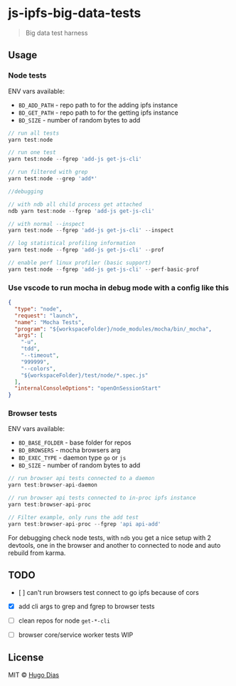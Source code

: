 # js-ipfs-big-data-tests 

> Big data test harness

## Usage

### Node tests
ENV vars available:

 - `BD_ADD_PATH` - repo path to for the adding ipfs instance
 - `BD_GET_PATH` - repo path to for the getting ipfs instance
 - `BD_SIZE` - number of random bytes to add

```js
// run all tests
yarn test:node

// run one test
yarn test:node --fgrep 'add-js get-js-cli'

// run filtered with grep
yarn test:node --grep 'add*'

//debugging

// with ndb all child process get attached
ndb yarn test:node --fgrep 'add-js get-js-cli'

// with normal --inspect
yarn test:node --fgrep 'add-js get-js-cli' --inspect

// log statistical profiling information
yarn test:node --fgrep 'add-js get-js-cli' --prof

// enable perf linux profiler (basic support)
yarn test:node --fgrep 'add-js get-js-cli' --perf-basic-prof

```
### Use vscode to run mocha in debug mode with a config like this

```json
{
  "type": "node",
  "request": "launch",
  "name": "Mocha Tests",
  "program": "${workspaceFolder}/node_modules/mocha/bin/_mocha",
  "args": [
    "-u",
    "tdd",
    "--timeout",
    "999999",
    "--colors",
    "${workspaceFolder}/test/node/*.spec.js"
  ],
  "internalConsoleOptions": "openOnSessionStart"
}
```

### Browser tests
ENV vars available:

 - `BD_BASE_FOLDER` - base folder for repos
 - `BD_BROWSERS` - mocha browsers arg
 - `BD_EXEC_TYPE` - daemon type `go` or `js`
 - `BD_SIZE` - number of random bytes to add

```js
// run browser api tests connected to a daemon
yarn test:browser-api-daemon

// run browser api tests connected to in-proc ipfs instance
yarn test:browser-api-proc

// Filter example, only runs the add test
yarn test:browser-api-proc --fgrep 'api api-add'


```
For debugging check node tests, with `ndb` you get a nice setup with 2 devtools, one in the browser and another to connected to node and auto rebuild from karma. 

## TODO

 - [ ] can't run browsers test connect to go ipfs because of cors
 - [x] add cli args to grep and fgrep to browser tests
 - [ ] clean repos for node `get-*-cli`
 - [ ] browser core/service worker tests WIP



## License

MIT © [Hugo Dias](http://hugodias.me)
